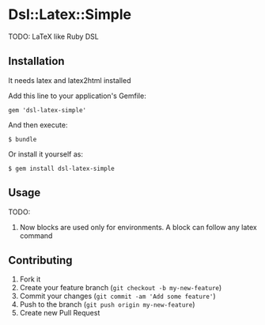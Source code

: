 # Dsl::Latex::Simple

TODO: LaTeX like Ruby DSL

## Installation

It needs latex and latex2html installed 

Add this line to your application's Gemfile:

    gem 'dsl-latex-simple'

And then execute:

    $ bundle

Or install it yourself as:

    $ gem install dsl-latex-simple

## Usage

TODO: 
1. Now blocks are used only for environments.  A block can follow any latex command

## Contributing

1. Fork it
2. Create your feature branch (`git checkout -b my-new-feature`)
3. Commit your changes (`git commit -am 'Add some feature'`)
4. Push to the branch (`git push origin my-new-feature`)
5. Create new Pull Request
